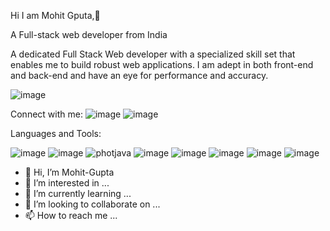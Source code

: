 Hi I am Mohit Gputa,👏

A Full-stack web developer from India

A dedicated Full Stack Web developer with a specialized skill set that enables me to build robust web applications. I am adept in both front-end and back-end and have an eye for performance and accuracy.



![image](https://user-images.githubusercontent.com/87434625/153193615-25457331-7ad9-4ca3-ad04-3136d1c1a845.png)



Connect with me:
![image](https://user-images.githubusercontent.com/87434625/153198964-88315736-e286-48c7-b16f-2d87c2d9ac24.png)
![image](https://user-images.githubusercontent.com/87434625/153198996-3a398896-d612-4ff6-a322-6efd3659d020.png)

Languages and Tools:

![image](https://user-images.githubusercontent.com/87434625/153195948-a7020430-24a1-42fd-9c52-5e9699a7b7c0.png)
![image](https://user-images.githubusercontent.com/87434625/153195965-77d9d1ee-178c-40df-b5d0-adbd86e0960e.png)
![photjava](https://user-images.githubusercontent.com/87434625/153196888-9091c7fd-3b01-4ed5-b465-5eeb35c8c651.png)
![image](https://user-images.githubusercontent.com/87434625/153196182-d5286cf7-b8a2-4d07-a770-cbbf41c85f66.png)
![image](https://user-images.githubusercontent.com/87434625/153196208-f3a22c54-0030-4bc8-abfe-fcf3737ced0d.png)
![image](https://user-images.githubusercontent.com/87434625/153196234-e19501f5-a5ff-472a-a36c-a5d4de07cad2.png)
![image](https://user-images.githubusercontent.com/87434625/153196258-37ab656a-d816-49e8-acf0-ab8cccefd40e.png)
![image](https://user-images.githubusercontent.com/87434625/153196165-d7f8ce5f-0354-439c-a04f-8a5c8a625b5d.png)



- 👋 Hi, I’m Mohit-Gupta
- 👀 I’m interested in ...
- 🌱 I’m currently learning ...
- 💞️ I’m looking to collaborate on ...
- 📫 How to reach me ...

<!---
12Mohit-Gupta/12Mohit-Gupta is a ✨ special ✨ repository because its `README.md` (this file) appears on your GitHub profile.
You can click the Preview link to take a look at your changes.
--->
